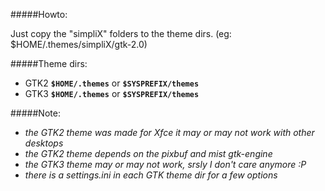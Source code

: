 #####Howto:

Just copy the "simpliX" folders to the theme dirs. (eg: $HOME/.themes/simpliX/gtk-2.0)

#####Theme dirs:

* GTK2 **`$HOME/.themes`** or **`$SYSPREFIX/themes`** 
* GTK3 **`$HOME/.themes`** or **`$SYSPREFIX/themes`** 

#####Note:

* *the GTK2 theme was made for Xfce it may or may not work with other desktops*
* *the GTK2 theme depends on the pixbuf and mist gtk-engine*
* *the GTK3 theme may or may not work, srsly I don't care anymore :P*
* *there is a settings.ini in each GTK theme dir for a few options*
